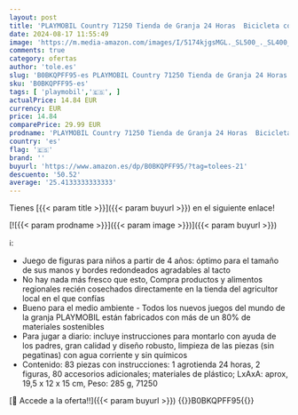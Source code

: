 ```yaml
---
layout: post
title: 'PLAYMOBIL Country 71250 Tienda de Granja 24 Horas  Bicicleta con Remolque  Tienda de Alimentos de Granja ecológica  Juguete sostenible para niños a Partir de 4 años'
date: 2024-08-17 11:55:49
image: 'https://m.media-amazon.com/images/I/5174kjgsMGL._SL500_._SL400_.jpg'
comments: true
category: ofertas
author: 'tole.es'
slug: 'B0BKQPFF95-es PLAYMOBIL Country 71250 Tienda de Granja 24 Horas...'
sku: 'B0BKQPFF95-es'
tags: [ 'playmobil','🇪🇸', ]
actualPrice: 14.84 EUR
currency: EUR
price: 14.84
comparePrice: 29.99 EUR
prodname: 'PLAYMOBIL Country 71250 Tienda de Granja 24 Horas  Bicicleta con Remolque  Tienda de Alimentos de Granja ecológica  Juguete sostenible para niños a Partir de 4 años'
country: 'es'
flag: '🇪🇸'
brand: ''
buyurl: 'https://www.amazon.es/dp/B0BKQPFF95/?tag=tolees-21'
descuento: '50.52'
average: '25.4133333333333'
---
```


Tienes [{{< param title >}}]({{< param buyurl >}}) en el siguiente enlace!

[![{{< param prodname >}}]({{< param image >}})]({{< param buyurl >}})

ℹ️:

- Juego de figuras para niños a partir de 4 años: óptimo para el tamaño de sus manos y bordes redondeados agradables al tacto
- No hay nada más fresco que esto, Compra productos y alimentos regionales recién cosechados directamente en la tienda del agricultor local en el que confías
- Bueno para el medio ambiente - Todos los nuevos juegos del mundo de la granja PLAYMOBIL están fabricados con más de un 80% de materiales sostenibles
- Para jugar a diario: incluye instrucciones para montarlo con ayuda de los padres, gran calidad y diseño robusto, limpieza de las piezas (sin pegatinas) con agua corriente y sin químicos
- Contenido: 83 piezas con instrucciones: 1 agrotienda 24 horas, 2 figuras, 80 accesorios adicionales; materiales de plástico; LxAxA: aprox, 19,5 x 12 x 15 cm, Peso: 285 g, 71250

[🛒 Accede a la oferta!!]({{< param buyurl >}})
{{<world>}}B0BKQPFF95{{</world>}}
